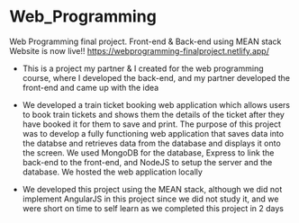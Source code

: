 # Web_Programming
Web Programming final project. Front-end &amp; Back-end using MEAN stack  
Website is now live!! https://webprogramming-finalproject.netlify.app/  

- This is a project my partner & I created for the web programming course, where I developed the back-end, and my partner developed the front-end and came up with the idea  

- We developed a train ticket booking web application which allows users to book train tickets and shows them the details of the ticket after they have booked it for them to save and print. The purpose of this project was to develop a fully functioning web application that saves data into the databse and retrieves data from the database and displays it onto the screen. We used MongoDB for the database, Express to link the back-end to the front-end, and NodeJS to setup the server and the database. We hosted the web application locally  

- We developed this project using the MEAN stack, although we did not implement AngularJS in this project since we did not study it, and we were short on time to self learn as we completed this project in 2 days  

